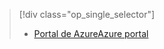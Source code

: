 > [!div class="op_single_selector"]
> * [<span data-ttu-id="c130e-101">Portal de Azure</span><span class="sxs-lookup"><span data-stu-id="c130e-101">Azure portal</span></span>](../articles/storage/common/storage-e2e-troubleshooting.md)
> 
> 

